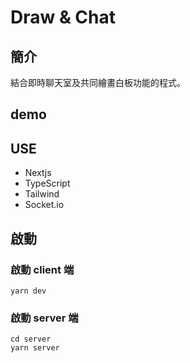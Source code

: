 # Draw & Chat

## 簡介

結合即時聊天室及共同繪畫白板功能的程式。

## demo

## USE

- Nextjs
- TypeScript
- Tailwind
- Socket.io

## 啟動

### 啟動 client 端

```
yarn dev
```

### 啟動 server 端

```
cd server
yarn server
```
